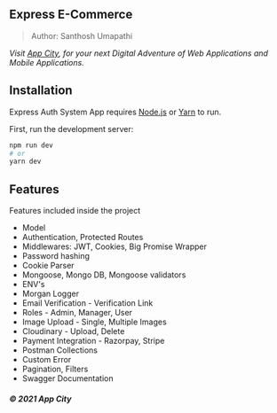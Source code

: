 ## Express E-Commerce

> Author: Santhosh Umapathi

_Visit [App City](https://app-city.co), for your next Digital Adventure of Web Applications and Mobile Applications._

## Installation

Express Auth System App requires [Node.js](https://nodejs.org/) or [Yarn](https://yarnpkg.com/) to run.

First, run the development server:

```bash
npm run dev
# or
yarn dev
```

## Features

Features included inside the project

- Model
- Authentication, Protected Routes
- Middlewares: JWT, Cookies, Big Promise Wrapper
- Password hashing
- Cookie Parser
- Mongoose, Mongo DB, Mongoose validators
- ENV's
- Morgan Logger
- Email Verification - Verification Link
- Roles - Admin, Manager, User
- Image Upload - Single, Multiple Images
- Cloudinary - Upload, Delete
- Payment Integration - Razorpay, Stripe
- Postman Collections
- Custom Error
- Pagination, Filters
- Swagger Documentation

##### &copy; 2021 App City
